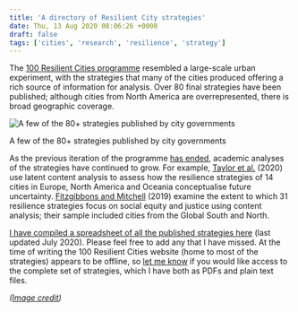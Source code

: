 ```yaml
---
title: 'A directory of Resilient City strategies'
date: Thu, 13 Aug 2020 08:06:26 +0000
draft: false
tags: ['cities', 'research', 'resilience', 'strategy']
---
```


The [100 Resilient Cities programme](https://jcransom.com/2016/06/18/resilient-cities/) resembled a large-scale urban experiment, with the strategies that many of the cities produced offering a rich source of information for analysis. Over 80 final strategies have been published; although cities from North America are overrepresented, there is broad geographic coverage.

![A few of the 80+ strategies published by city governments](https://ransomjc.files.wordpress.com/2020/08/strategycollage.jpg)

A few of the 80+ strategies published by city governments

As the previous iteration of the programme [has ended](https://jcransom.com/2019/08/13/the-demise-of-100-resilient-cities/), academic analyses of the strategies have continued to grow. For example, [Taylor et al.](https://doi.org/10.1080/00343404.2020.1760235) (2020) use latent content analysis to assess how the resilience strategies of 14 cities in Europe, North America and Oceania conceptualise future uncertainty. [Fitzgibbons and Mitchell](https://doi.org/10.1016/j.worlddev.2019.06.021) (2019) examine the extent to which 31 resilience strategies focus on social equity and justice using content analysis; their sample included cities from the Global South and North.

[I have compiled a spreadsheet of all the published strategies here](https://docs.google.com/spreadsheets/d/1C32dyladdTqWM0PIynpXLtgC9YsqCg-zFo6O_MVsLHk/edit?usp=sharing) (last updated July 2020). Please feel free to add any that I have missed. At the time of writing the 100 Resilient Cities website (home to most of the strategies) appears to be offline, so [let me know](mailto:james.ransom.16@ucl.ac.uk) if you would like access to the complete set of strategies, which I have both as PDFs and plain text files.

_([Image credit](https://unsplash.com/photos/IVG4QSWJDlM))_